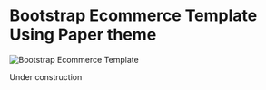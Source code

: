 # Bootstrap Ecommerce Template Using Paper theme

![Bootstrap Ecommerce Template](http://magicmockups.com/media/screen/guest/16/3d21c542e1b748028a8ea8e677810bd4_22_1920.jpg "Bootstrap Ecommerce Template")


Under construction
